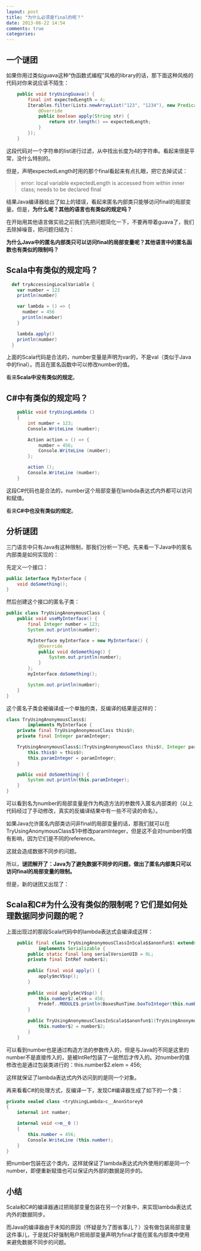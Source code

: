 ```yaml
---
layout: post
title: "为什么必须是final的呢？"
date: 2013-06-22 14:54
comments: true
categories: 
---
```


## 一个谜团
如果你用过类似guava这种“伪函数式编程”风格的library的话，那下面这种风格的代码对你来说应该不陌生：

```java
    public void tryUsingGuava() {
        final int expectedLength = 4;
        Iterables.filter(Lists.newArrayList("123", "1234"), new Predicate<String>() {
            @Override
            public boolean apply(String str) {
                return str.length() == expectedLength;
            }
        });
    }
```

这段代码对一个字符串的list进行过滤，从中找出长度为4的字符串。看起来很是平常，没什么特别的。

但是，声明expectedLength时用的那个final看起来有点扎眼，把它去掉试试：

> error: local variable expectedLength is accessed from within inner class; needs to be declared final

结果Java编译器给出了如上的错误，看起来匿名内部类只能够访问final的局部变量。但是，**为什么呢？其他的语言也有类似的规定吗？**

在开始用其他语言做实验之前我们先把问题简化一下，不要再带着guava了，我们去除掉噪音，把问题归结为：

**为什么Java中的匿名内部类只可以访问final的局部变量呢？其他语言中的匿名函数也有类似的限制吗？**

## Scala中有类似的规定吗？

```scala
  def tryAccessingLocalVariable {
    var number = 123
    println(number)

    var lambda = () => {
      number = 456
      println(number)
    }

    lambda.apply()
    println(number)
  }
```

上面的Scala代码是合法的，number变量是声明为var的，不是val（类似于Java中的final）。而且在匿名函数中可以修改number的值。

看来**Scala中没有类似的规定**。

## C#中有类似的规定吗？

```c#
	public void tryUsingLambda ()
	{
		int number = 123;
		Console.WriteLine (number);

		Action action = () => {
			number = 456;
			Console.WriteLine (number);
		};

		action ();
		Console.WriteLine (number);
	}
```

这段C#代码也是合法的，number这个局部变量在lambda表达式内外都可以访问和赋值。

看来**C#中也没有类似的规定**。

## 分析谜团

三门语言中只有Java有这种限制，那我们分析一下吧。先来看一下Java中的匿名内部类是如何实现的：

先定义一个接口：

```java
public interface MyInterface {
    void doSomething();
}
```

然后创建这个接口的匿名子类：

```java
public class TryUsingAnonymousClass {
    public void useMyInterface() {
        final Integer number = 123;
        System.out.println(number);

        MyInterface myInterface = new MyInterface() {
            @Override
            public void doSomething() {
                System.out.println(number);
            }
        };
        myInterface.doSomething();

        System.out.println(number);
    }
}
```

这个匿名子类会被编译成一个单独的类，反编译的结果是这样的：

```java
class TryUsingAnonymousClass$1
        implements MyInterface {
    private final TryUsingAnonymousClass this$0;
    private final Integer paramInteger;

    TryUsingAnonymousClass$1(TryUsingAnonymousClass this$0, Integer paramInteger) {
        this.this$0 = this$0;
        this.paramInteger = paramInteger;
    }

    public void doSomething() {
        System.out.println(this.paramInteger);
    }
}
```

可以看到名为number的局部变量是作为构造方法的参数传入匿名内部类的（以上代码经过了手动修改，真实的反编译结果中有一些不可读的命名）。

如果Java允许匿名内部类访问非final的局部变量的话，那我们就可以在TryUsingAnonymousClass$1中修改paramInteger，但是这不会对number的值有影响，因为它们是不同的reference。

这就会造成数据不同步的问题。

所以，**谜团解开了：Java为了避免数据不同步的问题，做出了匿名内部类只可以访问final的局部变量的限制。**

但是，新的谜团又出现了：

## Scala和C#为什么没有类似的限制呢？它们是如何处理数据同步问题的呢？

上面出现过的那段Scala代码中的lambda表达式会编译成这样：

```java
    public final class TryUsingAnonymousClassInScala$$anonfun$1 extends AbstractFunction0.mcV.sp
            implements Serializable {
        public static final long serialVersionUID = 0L;
        private final IntRef number$2;
    
        public final void apply() {
            apply$mcV$sp();
        }
    
        public void apply$mcV$sp() {
            this.number$2.elem = 456;
            Predef..MODULE$.println(BoxesRunTime.boxToInteger(this.number$2.elem));
        }
    
        public TryUsingAnonymousClassInScala$$anonfun$1(TryUsingAnonymousClassInScala $outer, IntRef number$2) {
            this.number$2 = number$2;
        }
    }

```

可以看到number也是通过构造方法的参数传入的，但是与Java的不同是这里的number不是直接传入的，是被IntRef包装了一层然后才传入的。对number的值修改也是通过包装类进行的：this.number$2.elem = 456;

这样就保证了lambda表达式内外访问到的是同一个对象。

再来看看C#的处理方式，反编译一下，发现C#编译器生成了如下的一个类：

```c#
private sealed class <tryUsingLambda>c__AnonStorey0
{
	internal int number;

	internal void <>m__0 ()
	{
		this.number = 456;
		Console.WriteLine (this.number);
	}
}
```

把number包装在这个类内，这样就保证了lambda表达式内外使用的都是同一个number，即便重新赋值也可以保证内外部的数据是同步的。

## 小结

Scala和C#的编译器通过把局部变量包装在另一个对象中，来实现lambda表达式内外的数据同步。

而Java的编译器由于未知的原因（怀疑是为了图省事儿？）没有做包装局部变量这件事儿，于是就只好强制用户把局部变量声明为final才能在匿名内部类中使用来避免数据不同步的问题。